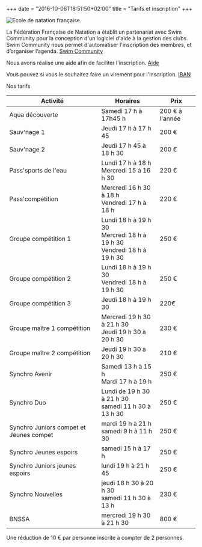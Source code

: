 +++
date = "2016-10-06T18:51:50+02:00"
title = "Tarifs et inscription"
+++

<img src="/img/partenariat_ffn.jpg" class="img-responsive img-center" alt="Ecole de natation française">

La Fédération Française de Natation a établit un partenariat avec Swim Community
pour la conception d'un logiciel d'aide à la gestion des clubs.
Swim Community nous permet d'automatiser l'inscription des membres, et
d’organiser l’agenda.
[Swim Community](https://cnpaysmornantais.swim-community.fr/Pages/Login.aspx)

Nous avons réalisé une aide afin de faciliter l'inscription.
[Aide](/pdf/inscription_CNPM.pdf)

Vous pouvez si vous le souhaitez faire un virement pour l'inscription.
[IBAN](/pdf/rib_cnpmornantais.pdf)

Nos tarifs
<table class="table table-striped">
<thead>
<tr>
<th>Activité</th>
<th>Horaires</th>
<th>Prix</th>
</tr>
</thead>
<tbody>
<tr>
<td>Aqua découverte</td>
<td>Samedi 17 h à 17h45 h</td>
<td>200 € à l'année</td>
</tr>
<tr>
<td>Sauv'nage 1</td>
<td>Jeudi 17 h à 17 h 45</td>
<td>200 €</td>
</tr>
<td>Sauv'nage 2</td>
<td>Jeudi 17 h 45 à 18 h 30</td>
<td>200 €</td>
</tr>
<tr>
<td>Pass'sports de l'eau</td>
<td>Lundi 17 h à 18 h </br>
Mercredi 15 à 16 h 30</td>
<td>220 €</td>
</tr>
<tr>
<td>Pass'compétition</td>
<td>Mercredi 16 h 30 à 18 h</br>
Vendredi 17 h à 18 h</td>
<td>220 €</td>
</tr>
<tr>
<td>Groupe compétition 1</td>
<td>Lundi 18 h à 19 h 30</br>
Mercredi 18 h à 19 h 30</br>
Vendredi 18 h à 19 h 30</td>
<td>250 €</td>
<tr>
<td>Groupe compétition 2</td>
<td>Lundi 18 h à 19 h 30</br>
Vendredi 18 h à 19 h 30</td>
<td>250 €</td>
<tr>
<td>Groupe compétition 3</td>
<td>Jeudi 18 h à 19 h 30</td>
<td>220€</td>
<tr>
<td>Groupe maître 1 compétition</td>
<td>Mercredi 19 h 30 à 21 h 30</br>
Jeudi 19 h 30 à 20 h 30</td>
<td>230 €</td>
</tr>
<tr>
<td>Groupe maître 2 compétition</td>
<td>Jeudi 19 h 30 à 20 h 30</td>
<td>210 €</td>
</tr>
<tr>
<td>Synchro Avenir</td>
<td>Samedi 13 h à 15 h</br>
Mardi 17 h à 19 h</td>
<td>250 €</td>
</tr>
<tr>
<td>Synchro Duo</td>
<td>Lundi de 19 h 30 à 21 h 30 </br>
samedi 11 h 30 à 13 h 30</td>
<td>250 €</td>
</tr>
<tr>
<td>Synchro Juniors compet et Jeunes compet</td>
<td> mardi 19 h à 21 h</br>
samedi 9 h à 11 h 30</td>
<td>250 €</td>
</tr>
<tr>
<td>Synchro Jeunes espoirs</td>
<td>samedi 15 h à 17 h </td>
<td>250 €</td>
</tr>
<tr>
<td>Synchro Juniors jeunes espoirs</td>
<td>lundi 19 h à 21 h 45</td>
<td>250 €</td>
</tr>
<tr>
<tr>
<td>Synchro Nouvelles</td>
<td>jeudi 18 h 30 à 20 h 30</br>
samedi 11 h 30 à 13 h</td>
<td>230 €</td>
</tr>
<tr>
<td>BNSSA</td>
<td>mercredi 19 h 30 à 21 h 30</td>
<td>800 €</td>
</tr>
</tbody>
</table>

Une réduction de 10 € par personne inscrite à compter de 2 personnes.

